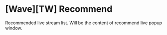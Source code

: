 # [Wave][TW] Recommend

Recommended live stream list. Will be the content of recommend live popup window.
